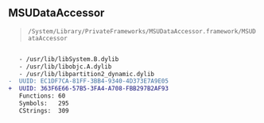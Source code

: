 ## MSUDataAccessor

> `/System/Library/PrivateFrameworks/MSUDataAccessor.framework/MSUDataAccessor`

```diff

   - /usr/lib/libSystem.B.dylib
   - /usr/lib/libobjc.A.dylib
   - /usr/lib/libpartition2_dynamic.dylib
-  UUID: EC1DF7CA-81FF-3BB4-9340-4D373E7A9E05
+  UUID: 363F6E66-57B5-3FA4-A708-FBB297B2AF93
   Functions: 60
   Symbols:   295
   CStrings:  309

```
